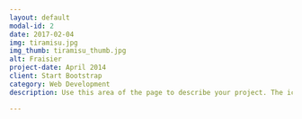 ```yaml
---
layout: default
modal-id: 2
date: 2017-02-04
img: tiramisu.jpg
img_thumb: tiramisu_thumb.jpg
alt: Fraisier
project-date: April 2014
client: Start Bootstrap
category: Web Development
description: Use this area of the page to describe your project. The icon above is part of a free icon set by <a href="https://sellfy.com/p/8Q9P/jV3VZ/">Flat Icons</a>. On their website, you can download their free set with 16 icons, or you can purchase the entire set with 146 icons for only $12!

---
```

